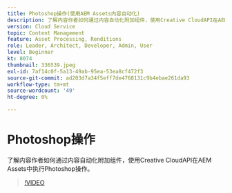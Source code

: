 ```yaml
---
title: Photoshop操作(使用AEM Assets内容自动化)
description: 了解内容作者如何通过内容自动化附加组件，使用Creative CloudAPI在AEM Assets中执行Photoshop操作。
version: Cloud Service
topic: Content Management
feature: Asset Processing, Renditions
role: Leader, Architect, Developer, Admin, User
level: Beginner
kt: 8074
thumbnail: 336539.jpeg
exl-id: 7af14c0f-5a13-49ab-95ea-53ea8cf472f3
source-git-commit: ad203d7a34f5eff7de4768131c9b4ebae261da93
workflow-type: tm+mt
source-wordcount: '49'
ht-degree: 0%

---
```


# Photoshop操作

了解内容作者如何通过内容自动化附加组件，使用Creative CloudAPI在AEM Assets中执行Photoshop操作。

>[!VIDEO](https://video.tv.adobe.com/v/336539?quality=12&learn=on)
